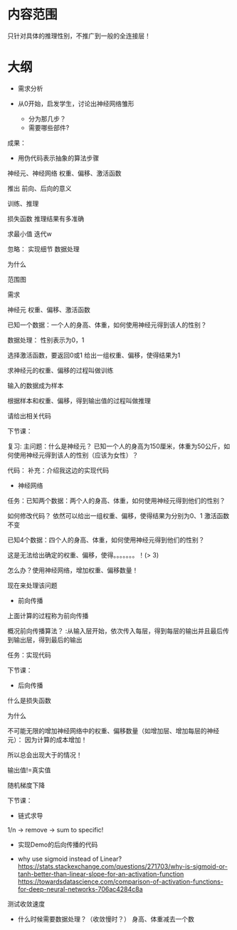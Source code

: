 # 内容范围

只针对具体的推理性别，不推广到一般的全连接层！



# 大纲

- 需求分析

- 从0开始，启发学生，讨论出神经网络雏形
  - 分为那几步？
  - 需要哪些部件?



成果：
- 用伪代码表示抽象的算法步骤




神经元、神经网络
权重、偏移、激活函数

推出 前向、后向的意义


训练、推理

损失函数
    推理结果有多准确

求最小值
    迭代w





忽略：
实现细节
数据处理



为什么

范围图



需求


神经元
权重、偏移、激活函数


已知一个数据：一个人的身高、体重，如何使用神经元得到该人的性别？

数据处理：
性别表示为0，1
    
选择激活函数，要返回0或1
给出一组权重、偏移，使得结果为1


求神经元的权重、偏移的过程叫做训练

输入的数据成为样本

根据样本和权重、偏移，得到输出值的过程叫做推理


请给出相关代码






下节课：

复习:
主问题：什么是神经元？
已知一个人的身高为150厘米，体重为50公斤，如何使用神经元得到该人的性别（应该为女性）？

代码：
补充：介绍我这边的实现代码









- 神经网络

任务：已知两个数据：两个人的身高、体重，如何使用神经元得到他们的性别？

如何修改代码？
依然可以给出一组权重、偏移，使得结果为分别为0、1
激活函数不变




已知4个数据：四个人的身高、体重，如何使用神经元得到他们的性别？

这是无法给出确定的权重、偏移，使得。。。。。。。！(> 3)

怎么办？使用神经网络，增加权重、偏移数量！

现在来处理该问题




- 前向传播

上面计算的过程称为前向传播

概况前向传播算法？
:从输入层开始，依次传入每层，得到每层的输出并且最后传到输出层，得到最后的输出

任务：实现代码




下节课：


- 后向传播

什么是损失函数

为什么



不可能无限的增加神经网络中的权重、偏移数量（如增加层、增加每层的神经元）：
因为计算的成本增加！



所以总会出现大于的情况！

输出值!=真实值

<!-- 因此，激活函数无法返回确定的0或1，而是返回[0,1]，表示概率

给出一组权重、偏移，使得结果的概率最大->给出一组权重、偏移，使得结果误差最小 -->

<!-- 如何表示误差最小？ -->





随机梯度下降






下节课：


- 链式求导

1/n -> remove -> sum to specific!



- 实现Demo的后向传播的代码




- why use sigmoid instead of Linear?
https://stats.stackexchange.com/questions/271703/why-is-sigmoid-or-tanh-better-than-linear-slope-for-an-activation-function
https://towardsdatascience.com/comparison-of-activation-functions-for-deep-neural-networks-706ac4284c8a

测试收敛速度




- 什么时候需要数据处理？（收敛慢时？）
身高、体重减去一个数



